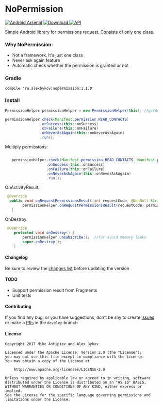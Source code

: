 

# NoPermission
[![Android Arsenal](https://img.shields.io/badge/Android%20Arsenal-NoPermission-blue.svg?style=flat)](https://android-arsenal.com/details/1/6212) 
[ ![Download](https://api.bintray.com/packages/nonews/maven/nopermission/images/download.svg) ](https://bintray.com/nonews/maven/nopermission/_latestVersion)
[![API](https://img.shields.io/badge/API-15%2B-blue.svg?style=flat)](https://android-arsenal.com/api?level=null)

Simple Android library for permissions request. Consists of only one class.




### Why NoPermission:
* Not a framework. It's just one class
* Never ask again feature
* Automatic check whether the permission is granted or not


### Gradle

    compile 'ru.alexbykov:nopermission:1.1.0'

### Install

```java
PermissionHelper permissionHelper = new PermissionHelper(this); //getActivity in fragments

permissionHelper.check(Manifest.permission.READ_CONTACTS)
                .onSuccess(this::onSuccess)
                .onFailure(this::onFailure)
                .onNeverAskAgain(this::onNeverAskAgain)
                .run();
```

Multiply permissions:

```java

   permissionHelper.check(Manifest.permission.READ_CONTACTS, Manifest.permission.READ_PHONE_STATE)
                   .onSuccess(this::onSuccess)
                   .onFailure(this::onFailure)
                   .onNeverAskAgain(this::onNeverAskAgain)
                   .run();
```

OnActivityResult:

```java
 @Override
  public void onRequestPermissionsResult(int requestCode, @NonNull String[] permissions, @NonNull int[] grantResults)
        permissionHelper.onRequestPermissionsResult(requestCode, permissions, grantResults);
   }
```

OnDestroy:
```java
 @Override
    protected void onDestroy() {
        permissionHelper.unsubscribe();  //for avoid memory leaks
        super.onDestroy();
    }
```



#### Changelog

Be sure to review the [changes list](https://github.com/NoNews/NoPermission/releases) before updating the version

#### TODO
* Support permission result from Fragments
* Unit tests


#### Contributing

If you find any bug, or you have suggestions, don't be shy to create [issues](https://github.com/NoNews/NoPermission/issues) or make a [PRs](https://github.com/NoNews/NoPermission/pulls) in the `develop` branch

#### License
```
Copyright 2017 Mike Antipiev and Alex Bykov

Licensed under the Apache License, Version 2.0 (the "License");
you may not use this file except in compliance with the License.
You may obtain a copy of the License at

    http://www.apache.org/licenses/LICENSE-2.0

Unless required by applicable law or agreed to in writing, software
distributed under the License is distributed on an "AS IS" BASIS,
WITHOUT WARRANTIES OR CONDITIONS OF ANY KIND, either express or implied.
See the License for the specific language governing permissions and
limitations under the License.
